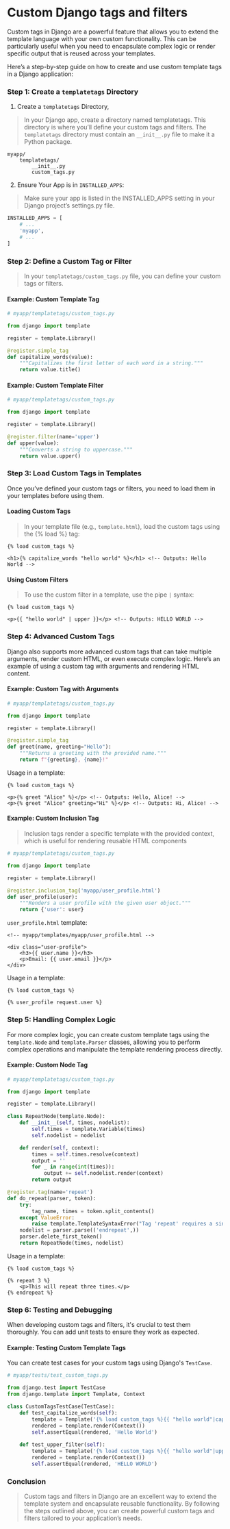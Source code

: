 # Custom Django tags and filters

Custom tags in Django are a powerful feature that allows you to extend the template language with your own custom functionality. This can be particularly useful when you need to encapsulate complex logic or render specific output that is reused across your templates.

Here’s a step-by-step guide on how to create and use custom template tags in a Django application:

### Step 1: Create a `templatetags` Directory

1. Create a `templatetags` Directory,
>In your Django app, create a directory named templatetags. This directory is where you’ll define your custom tags and filters. The `templatetags` directory must contain an `__init__.py` file to make it a Python package.

```
myapp/
    templatetags/
        __init__.py
        custom_tags.py
```

2. Ensure Your App is in `INSTALLED_APPS`:

>Make sure your app is listed in the INSTALLED_APPS setting in your Django project’s settings.py file.

```python
INSTALLED_APPS = [
    # ...
    'myapp',
    # ...
]
```

### Step 2: Define a Custom Tag or Filter

>In your `templatetags/custom_tags.py` file, you can define your custom tags or filters.

#### Example: Custom Template Tag

```python
# myapp/templatetags/custom_tags.py

from django import template

register = template.Library()

@register.simple_tag
def capitalize_words(value):
    """Capitalizes the first letter of each word in a string."""
    return value.title()
```

#### Example: Custom Template Filter

```python
# myapp/templatetags/custom_tags.py

from django import template

register = template.Library()

@register.filter(name='upper')
def upper(value):
    """Converts a string to uppercase."""
    return value.upper()
```

### Step 3: Load Custom Tags in Templates
Once you’ve defined your custom tags or filters, you need to load them in your templates before using them.

#### Loading Custom Tags
>In your template file (e.g., `template.html`), load the custom tags using the {% load %} tag:

```django
{% load custom_tags %}

<h1>{% capitalize_words "hello world" %}</h1> <!-- Outputs: Hello World -->
```

#### Using Custom Filters
>To use the custom filter in a template, use the pipe `|` syntax:

```django
{% load custom_tags %}

<p>{{ "hello world" | upper }}</p> <!-- Outputs: HELLO WORLD -->
```

### Step 4: Advanced Custom Tags
Django also supports more advanced custom tags that can take multiple arguments, render custom HTML, or even execute complex logic. Here’s an example of using a custom tag with arguments and rendering HTML content.

#### Example: Custom Tag with Arguments

```python
# myapp/templatetags/custom_tags.py

from django import template

register = template.Library()

@register.simple_tag
def greet(name, greeting="Hello"):
    """Returns a greeting with the provided name."""
    return f"{greeting}, {name}!"
```

Usage in a template:

```django
{% load custom_tags %}

<p>{% greet "Alice" %}</p> <!-- Outputs: Hello, Alice! -->
<p>{% greet "Alice" greeting="Hi" %}</p> <!-- Outputs: Hi, Alice! -->
```

#### Example: Custom Inclusion Tag
>Inclusion tags render a specific template with the provided context, which is useful for rendering reusable HTML components

```python
# myapp/templatetags/custom_tags.py

from django import template

register = template.Library()

@register.inclusion_tag('myapp/user_profile.html')
def user_profile(user):
    """Renders a user profile with the given user object."""
    return {'user': user}
```

`user_profile.html` template:

```django
<!-- myapp/templates/myapp/user_profile.html -->

<div class="user-profile">
    <h3>{{ user.name }}</h3>
    <p>Email: {{ user.email }}</p>
</div>
```

Usage in a template:

```django
{% load custom_tags %}

{% user_profile request.user %}
```

### Step 5: Handling Complex Logic
For more complex logic, you can create custom template tags using the `template.Node` and `template.Parser` classes, allowing you to perform complex operations and manipulate the template rendering process directly.

#### Example: Custom Node Tag

```python
# myapp/templatetags/custom_tags.py

from django import template

register = template.Library()

class RepeatNode(template.Node):
    def __init__(self, times, nodelist):
        self.times = template.Variable(times)
        self.nodelist = nodelist

    def render(self, context):
        times = self.times.resolve(context)
        output = ''
        for _ in range(int(times)):
            output += self.nodelist.render(context)
        return output

@register.tag(name='repeat')
def do_repeat(parser, token):
    try:
        tag_name, times = token.split_contents()
    except ValueError:
        raise template.TemplateSyntaxError("Tag 'repeat' requires a single argument")
    nodelist = parser.parse(('endrepeat',))
    parser.delete_first_token()
    return RepeatNode(times, nodelist)
```

Usage in a template:

```django
{% load custom_tags %}

{% repeat 3 %}
    <p>This will repeat three times.</p>
{% endrepeat %}
```

### Step 6: Testing and Debugging
When developing custom tags and filters, it's crucial to test them thoroughly. You can add unit tests to ensure they work as expected.

#### Example: Testing Custom Template Tags
You can create test cases for your custom tags using Django's `TestCase`.

```python
# myapp/tests/test_custom_tags.py

from django.test import TestCase
from django.template import Template, Context

class CustomTagsTestCase(TestCase):
    def test_capitalize_words(self):
        template = Template('{% load custom_tags %}{{ "hello world"|capitalize_words }}')
        rendered = template.render(Context())
        self.assertEqual(rendered, 'Hello World')
    
    def test_upper_filter(self):
        template = Template('{% load custom_tags %}{{ "hello world"|upper }}')
        rendered = template.render(Context())
        self.assertEqual(rendered, 'HELLO WORLD')
```

### Conclusion
>Custom tags and filters in Django are an excellent way to extend the template system and encapsulate reusable functionality. By following the steps outlined above, you can create powerful custom tags and filters tailored to your application’s needs.


